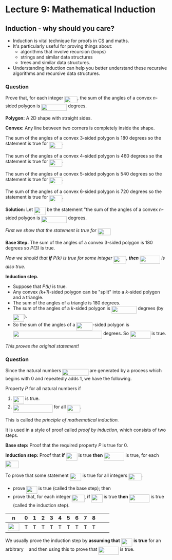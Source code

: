 # Lecture 9: Mathematical Induction

## Induction - why should you care?

- Induction is vital technique for proofs in CS and maths.
- It's particularly useful for proving things about:
  - algorithms that involve recursion (loops)
  - strings and similar data structures
  - trees and similar data structures.
- Understanding induction can help you better understand these recursive
  algorithms and recursive data structures.

### Question

Prove that, for each integer <img src="https://rawgit.com/dylanpinn/MAT1830/master//lectures/tex/84872ff6fed071721ce0bdbc5e6a80be.svg?invert_in_darkmode" align=middle width=40.003755pt height=21.18732pt/>, the sum of the angles of a convex
_n_-sided polygon is <img src="https://rawgit.com/dylanpinn/MAT1830/master//lectures/tex/5059c99d14044330c0aeb90b0cbb5b79.svg?invert_in_darkmode" align=middle width=79.27342499999999pt height=21.18732pt/> degrees.

**Polygon:** A 2D shape with straight sides.

**Convex:** Any line between two corners is completely inside the shape.

The sum of the angles of a convex 3-sided polygon is 180 degrees so the
statement is true for <img src="https://rawgit.com/dylanpinn/MAT1830/master//lectures/tex/aa6905d780872f0007f642420d7a2d9c.svg?invert_in_darkmode" align=middle width=40.003755pt height=21.18732pt/>.

The sum of the angles of a convex 4-sided polygon is 460 degrees so the
statement is true for <img src="https://rawgit.com/dylanpinn/MAT1830/master//lectures/tex/180bde3f581b83f9e0205ff90404a62d.svg?invert_in_darkmode" align=middle width=40.003755pt height=21.18732pt/>.

The sum of the angles of a convex 5-sided polygon is 540 degrees so the
statement is true for <img src="https://rawgit.com/dylanpinn/MAT1830/master//lectures/tex/1527cca23083db7049d5be6e93eb2b93.svg?invert_in_darkmode" align=middle width=40.003755pt height=21.18732pt/>.

The sum of the angles of a convex 6-sided polygon is 720 degrees so the
statement is true for <img src="https://rawgit.com/dylanpinn/MAT1830/master//lectures/tex/600979b5b6b2bf60cc96e3ebb182b871.svg?invert_in_darkmode" align=middle width=40.003755pt height=21.18732pt/>.

**Solution:** Let <img src="https://rawgit.com/dylanpinn/MAT1830/master//lectures/tex/e720ef2e3dc10278f2cc0341a8635074.svg?invert_in_darkmode" align=middle width=35.48919pt height=24.65759999999998pt/> be the statement "the sum of the angles of a convex
_n_-sided polygon is <img src="https://rawgit.com/dylanpinn/MAT1830/master//lectures/tex/5059c99d14044330c0aeb90b0cbb5b79.svg?invert_in_darkmode" align=middle width=79.27342499999999pt height=21.18732pt/> degrees.

_First we show that the statement is true for <img src="https://rawgit.com/dylanpinn/MAT1830/master//lectures/tex/aa6905d780872f0007f642420d7a2d9c.svg?invert_in_darkmode" align=middle width=40.003755pt height=21.18732pt/>_

**Base Step.** The sum of the angles of a convex 3-sided polygon is 180 degrees
so _P(3)_ is true.

_Now we should that **if** P(k) is true for some integer <img src="https://rawgit.com/dylanpinn/MAT1830/master//lectures/tex/06fd55f23448993b291b8cbd005d3ba5.svg?invert_in_darkmode" align=middle width=39.212250000000004pt height=22.831379999999992pt/>, **then**
<img src="https://rawgit.com/dylanpinn/MAT1830/master//lectures/tex/11ef9f3112a5610ca9d47a508db9dc2d.svg?invert_in_darkmode" align=middle width=63.008055pt height=24.65759999999998pt/> is also true._

**Induction step.**

- Suppose that _P(k)_ is true.
- Any convex _(k+1)_-sided polygon can be "split" into a _k_-sided polygon and a
  triangle.
- The sum of the angles of a triangle is 180 degrees.
- The sum of the angles of a _k_-sided polygon is <img src="https://rawgit.com/dylanpinn/MAT1830/master//lectures/tex/a65fc4e8a82074410fbb9e04c068ba75.svg?invert_in_darkmode" align=middle width=78.48192pt height=22.831379999999992pt/> degrees (by
  <img src="https://rawgit.com/dylanpinn/MAT1830/master//lectures/tex/4aea7d03cb3afc4a3d2c5963d5d5d280.svg?invert_in_darkmode" align=middle width=34.69768500000001pt height=24.65759999999998pt/>).
- So the sum of the angles of a <img src="https://rawgit.com/dylanpinn/MAT1830/master//lectures/tex/8efe9ff4209e9ab5e98c62cd39393f0e.svg?invert_in_darkmode" align=middle width=50.171220000000005pt height=24.65759999999998pt/>-sided polygon is <img src="https://rawgit.com/dylanpinn/MAT1830/master//lectures/tex/2a26d47ce7679c39100cd4b9b300c152.svg?invert_in_darkmode" align=middle width=277.511355pt height=24.65759999999998pt/> degrees. So <img src="https://rawgit.com/dylanpinn/MAT1830/master//lectures/tex/11ef9f3112a5610ca9d47a508db9dc2d.svg?invert_in_darkmode" align=middle width=63.008055pt height=24.65759999999998pt/> is true.

_This proves the original statement!_

### Question

Since the natural numbers <img src="https://rawgit.com/dylanpinn/MAT1830/master//lectures/tex/5a1c15190d207b036ba70588a3a3b15a.svg?invert_in_darkmode" align=middle width=81.278505pt height=21.18732pt/> are generated by a process which
begins with 0 and repeatedly adds 1, we have the following.

Property _P_ for all natural numbers if

1. <img src="https://rawgit.com/dylanpinn/MAT1830/master//lectures/tex/c94461c42a545e128f875c4c5b07f994.svg?invert_in_darkmode" align=middle width=33.8415pt height=24.65759999999998pt/> is true.
2. <img src="https://rawgit.com/dylanpinn/MAT1830/master//lectures/tex/8d964ff95bb74502bce8da917cfee26f.svg?invert_in_darkmode" align=middle width=123.27612000000002pt height=24.65759999999998pt/> for all <img src="https://rawgit.com/dylanpinn/MAT1830/master//lectures/tex/091a3af356c1abf7e80434e9d0049f52.svg?invert_in_darkmode" align=middle width=41.0388pt height=22.831379999999992pt/>.

This is called the _principle of mathematical induction._

It is used in a style of proof called _proof by induction_, which consists of
two steps.

**Base step:** Proof that the required property _P_ is true for 0.

**Induction step:** Proof that **if** <img src="https://rawgit.com/dylanpinn/MAT1830/master//lectures/tex/4aea7d03cb3afc4a3d2c5963d5d5d280.svg?invert_in_darkmode" align=middle width=34.69768500000001pt height=24.65759999999998pt/> is true **then** <img src="https://rawgit.com/dylanpinn/MAT1830/master//lectures/tex/11ef9f3112a5610ca9d47a508db9dc2d.svg?invert_in_darkmode" align=middle width=63.008055pt height=24.65759999999998pt/> is true,
for each <img src="https://rawgit.com/dylanpinn/MAT1830/master//lectures/tex/091a3af356c1abf7e80434e9d0049f52.svg?invert_in_darkmode" align=middle width=41.0388pt height=22.831379999999992pt/>

To prove that some statement <img src="https://rawgit.com/dylanpinn/MAT1830/master//lectures/tex/e720ef2e3dc10278f2cc0341a8635074.svg?invert_in_darkmode" align=middle width=35.48919pt height=24.65759999999998pt/> is true for all integers <img src="https://rawgit.com/dylanpinn/MAT1830/master//lectures/tex/685dff572c54cd51cfe7b54bddb98380.svg?invert_in_darkmode" align=middle width=40.003755pt height=21.18732pt/>.

- prove <img src="https://rawgit.com/dylanpinn/MAT1830/master//lectures/tex/c94461c42a545e128f875c4c5b07f994.svg?invert_in_darkmode" align=middle width=33.8415pt height=24.65759999999998pt/> is true (called the base step); then
- prove that, for each integer <img src="https://rawgit.com/dylanpinn/MAT1830/master//lectures/tex/937d867d9b3d53c96323a9b2d9eb895f.svg?invert_in_darkmode" align=middle width=39.212250000000004pt height=22.831379999999992pt/>, **if** <img src="https://rawgit.com/dylanpinn/MAT1830/master//lectures/tex/4aea7d03cb3afc4a3d2c5963d5d5d280.svg?invert_in_darkmode" align=middle width=34.69768500000001pt height=24.65759999999998pt/> is true **then**
  <img src="https://rawgit.com/dylanpinn/MAT1830/master//lectures/tex/11ef9f3112a5610ca9d47a508db9dc2d.svg?invert_in_darkmode" align=middle width=63.008055pt height=24.65759999999998pt/> is true (called the induction step).

| n      | 0 | 1 | 2 | 3 | 4 | 5 | 6 | 7 | 8 | <img src="https://rawgit.com/dylanpinn/MAT1830/master//lectures/tex/76aacde399706233c450f7a48e28adb4.svg?invert_in_darkmode" align=middle width=19.178115000000002pt height=14.155350000000013pt/> |
|--------|---|---|---|---|---|---|---|---|---|---------|
| <img src="https://rawgit.com/dylanpinn/MAT1830/master//lectures/tex/e720ef2e3dc10278f2cc0341a8635074.svg?invert_in_darkmode" align=middle width=35.48919pt height=24.65759999999998pt/> | T | T | T | T | T | T | T | T | T | <img src="https://rawgit.com/dylanpinn/MAT1830/master//lectures/tex/76aacde399706233c450f7a48e28adb4.svg?invert_in_darkmode" align=middle width=19.178115000000002pt height=14.155350000000013pt/> |

We usually prove the induction step by **assuming that** <img src="https://rawgit.com/dylanpinn/MAT1830/master//lectures/tex/4aea7d03cb3afc4a3d2c5963d5d5d280.svg?invert_in_darkmode" align=middle width=34.69768500000001pt height=24.65759999999998pt/> **is true** for
an arbitrary <img src="https://rawgit.com/dylanpinn/MAT1830/master//lectures/tex/63bb9849783d01d91403bc9a5fea12a2.svg?invert_in_darkmode" align=middle width=9.075495000000004pt height=22.831379999999992pt/> and then using this to prove that <img src="https://rawgit.com/dylanpinn/MAT1830/master//lectures/tex/11ef9f3112a5610ca9d47a508db9dc2d.svg?invert_in_darkmode" align=middle width=63.008055pt height=24.65759999999998pt/> is true.

